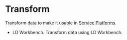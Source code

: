 # Transform

Transform data to make it usable in [Service Platforms](../glossary.md#service-platform).

* LD Workbench. Transform data using LD Workbench. 
